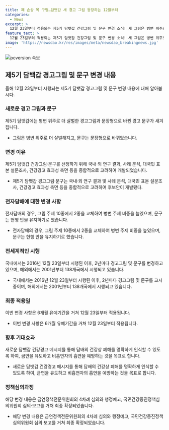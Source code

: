 ```yaml
---
title: 폐 손상 목 구멍…담뱃갑 새 경고 그림 등장하는 12월부터
categories:
  - News
excerpt: >
  12월 23일부터 적용되는 제5기 담뱃갑 건강그림 및 문구 변경 소식! 새 그림은 병변 위주로 더 강렬하며, 문구는 문장형으로 바뀔 예정. 보건복지부에 따르면 6개월 유예기간을 거쳐 새로운 경고내용이 담뱃갑에 새겨지게 될 것으로 전해졌다. 제4기 담뱃갑 건강경고는 올해 12월 22일에 종료되며, 이번 변경은 흡연 유도와 비흡연을 위한 것이라고 말했다. 국내에서는 2016년 이후 2년마다 경고그림 및 문구가 변경되고, 이번에는 국내·외 연구 결과를 고려하여 선정됐다. 2023년부터는 138개국에서 시행될 예정이다.
feature_text: >
  12월 23일부터 적용되는 제5기 담뱃갑 건강그림 및 문구 변경 소식! 새 그림은 병변 위주로 더 강렬하며, 문구는 문장형으로 바뀔 예정. 보건복지부에 따르면 6개월 유예기간을 거쳐 새로운 경고내용이 담뱃갑에 새겨지게 될 것으로 전해졌다. 제4기 담뱃갑 건강경고는 올해 12월 22일에 종료되며, 이번 변경은 흡연 유도와 비흡연을 위한 것이라고 말했다. 국내에서는 2016년 이후 2년마다 경고그림 및 문구가 변경되고, 이번에는 국내·외 연구 결과를 고려하여 선정됐다. 2023년부터는 138개국에서 시행될 예정이다.
image: 'https://newsdao.kr/res/images/meta/newsdao_breakingnews.jpg'
---
```


<p><img src="https://newsdao.kr/res/images/meta/newsdao_breakingnews.jpg" alt="pcversion 속보" /></p>

<h2>제5기 담백갑 경고그림 및 문구 변경 내용</h2>

<p data-ke-size="size16">올해 12월 23일부터 시행되는 제5기 담뱃갑 경고그림 및 문구 변경 내용에 대해 알아봅시다.</p>

<h3>새로운 경고 그림과 문구</h3>

<p data-ke-size="size16">제5기 담뱃갑에는 병변 위주로 더 살벌한 경고그림과 문장형으로 바뀐 경고 문구가 새겨집니다.</p>

<ul>
    <li>그림은 병변 위주로 더 살벌해지고, 문구는 문장형으로 바뀌었습니다.</li>
</ul>

<h3>변경 이유</h3>

<p data-ke-size="size16">제5기 담뱃갑 건강그림·문구를 선정하기 위해 국내·외 연구 결과, 사례 분석, 대국민 표본 설문조사, 건강경고 효과성 측면 등을 종합적으로 고려하여 개발되었습니다.</p>

<ul>
    <li>제5기 담뱃갑 경고그림·문구는 국내·외 연구 결과 및 사례 분석, 대국민 표본 설문조사, 건강경고 효과성 측면 등을 종합적으로 고려하여 후보안이 개발됐다.</li>
</ul>

<h3>전자담배에 대한 변경 사항</h3>

<p data-ke-size="size16">전자담배의 경우, 그림 주제 10종에서 2종을 교체하여 병변 주제 비중을 높였으며, 문구는 현행 안을 유지하기로 했습니다.</p>

<ul>
    <li>전자담배의 경우, 그림 주제 10종에서 2종을 교체하여 병변 주제 비중을 높였으며, 문구는 현행 안을 유지하기로 했습니다.</li>
</ul>

<h3>전세계적인 시행</h3>

<p data-ke-size="size16">국내에서는 2016년 12월 23일부터 시행된 이후, 2년마다 경고그림 및 문구를 변경하고 있으며, 해외에서는 2001년부터 138개국에서 시행되고 있습니다.</p>

<ul>
    <li>국내에서는 2016년 12월 23일부터 시행된 이후, 2년마다 경고그림 및 문구를 고시 중이며, 해외에서는 2001년부터 138개국에서 시행되고 있습니다.</li>
</ul>

<h3>최종 적용일</h3>

<p data-ke-size="size16">이번 변경 사항은 6개월 유예기간을 거쳐 12월 23일부터 적용됩니다.</p>

<ul>
    <li>이번 변경 사항은 6개월 유예기간을 거쳐 12월 23일부터 적용됩니다.</li>
</ul>

<h3>향후 기대효과</h3>

<p data-ke-size="size16">새로운 담뱃갑 건강경고 메시지를 통해 담배의 건강상 폐해를 명확하게 인식할 수 있도록 하여, 금연을 유도하고 비흡연자의 흡연을 예방하는 것을 목표로 합니다.</p>

<ul>
    <li>새로운 담뱃갑 건강경고 메시지를 통해 담배의 건강상 폐해를 명확하게 인식할 수 있도록 하여, 금연을 유도하고 비흡연자의 흡연을 예방하는 것을 목표로 합니다.</li>
</ul>

<h3>정책심의과정</h3>

<p data-ke-size="size16">해당 변경 내용은 금연정책전문위원회의 4차례 심의와 행정예고, 국민건강증진정책심의위원회 심의·보고를 거쳐 최종 확정되었습니다.</p>

<ul>
    <li>해당 변경 내용은 금연정책전문위원회의 4차례 심의와 행정예고, 국민건강증진정책심의위원회 심의·보고를 거쳐 최종 확정되었습니다.</li>
</ul>

<p data-ke-size="size16">&nbsp;</p>

